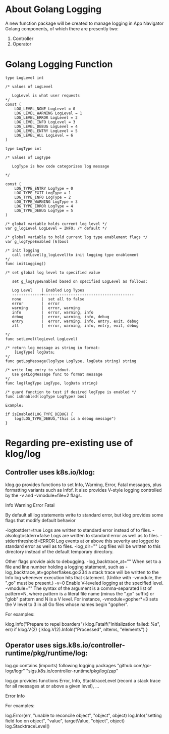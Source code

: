 # About Golang Logging

A new function package will be created to manage logging in App Navigator Golang components, of which there are presently two: 

1. Controller
1. Operator  

# Golang Logging Function

```
type LogLevel int

/* values of LogLevel 

   LogLevel is what user requests 
*/
const ( 
    LOG_LEVEL_NONE LogLevel = 0
    LOG_LEVEL_WARNING LogLevel = 1 
    LOG_LEVEL_ERROR LogLevel = 2
    LOG_LEVEL_INFO LogLevel = 3
    LOG_LEVEL_DEBUG LogLevel = 4
    LOG_LEVEL_ENTRY LogLevel = 5
    LOG_LEVEL_ALL LogLevel = 6
)

type LogType int 

/* values of LogType 

   LogType is how code categorizes log message

*/

const (
    LOG_TYPE_ENTRY LogType = 0
    LOG_TYPE_EXIT LogType = 1
    LOG_TYPE_INFO LogType = 2
    LOG_TYPE_WARNING LogType = 3
    LOG_TYPE_ERROR LogType = 4
    LOG_TYPE_DEBUG LogType = 5
)

/* global variable holds current log level */
var g_logLevel LogLevel = INFO; /* default */

/* global variable to hold current log type enablement flags */ 
var g_logTypeEnabled [6]bool 

/* init logging 
   call setLevel(g_logLevel)to init logging type enablement 
*/ 
func initLogging() 

/* set global log level to specified value 

   set g_logTypeEnabled based on specified LogLevel as follows: 
   
   Log Level	| Enabled Log Types
   -------------+----------------------------------------
   none	        |  set all to false 
   error	    |  error
   warning	    |  error, warning
   info	        |  error, warning, info
   debug	    |  error, warning, info, debug
   entry	    |  error, warning, info, entry, exit, debug
   all	        |  error, warning, info, entry, exit, debug

*/
func setLevel(logLevel LogLevel)

/* return log message as string in format: 
    [LogType] logData;
*/ 
func getLogMessage(logType LogType, logData string) string 

/* write log entry to stdout. 
   Use getLogMessage func to format message
*/ 
func log(logType LogType, logData string)

/* guard function to test if desired logType is enabled */
func isEnabled(logType LogType) bool 

Example;

if isEnabled(LOG_TYPE_DEBUG) { 
    log(LOG_TYPE_DEBUG,"this is a debug message")
}

``` 

# Regarding pre-existing use of klog/log


## Controller uses k8s.io/klog:

klog.go provides functions to set Info, Warning, Error, Fatal messages, plus formatting variants such as Infof.
It also provides V-style logging controlled by the -v and -vmodule=file=2 flags.

Info
Warning
Error
Fatal

By default all log statements write to standard error, but klog provides some flags that modify default behavior

-logtostderr=true
       Logs are written to standard error instead of to files.
-alsologtostderr=false
       Logs are written to standard error as well as to files.
-stderrthreshold=ERROR
       Log events at or above this severity are logged to standard error as well as to files.
-log_dir=""
       Log files will be written to this directory instead of the default temporary directory.

Other flags provide aids to debugging.
-log_backtrace_at=""
       When set to a file and line number holding a logging statement, such as
-log_backtrace_at=gopherflakes.go:234 a stack trace will be written to the Info log whenever execution hits that statement.
           (Unlike with -vmodule, the ".go" must be present.)
-v=0
       Enable V-leveled logging at the specified level.
-vmodule=""
       The syntax of the argument is a comma-separated list of pattern=N, where pattern is a literal file name (minus the ".go" suffix) or
       "glob" pattern and N is a V level. For instance, -vmodule=gopher*=3 sets the V level to 3 in all Go files whose names begin "gopher".

For examples:

klog.Info("Prepare to repel boarders")
klog.Fatalf("Initialization failed: %s", err)
if klog.V(2) {
klog.V(2).Infoln("Processed", nItems, "elements")
}


## Operator uses sigs.k8s.io/controller-runtime/pkg/runtime/log:

log.go contains (imports) following logging packages
         "github.com/go-logr/logr"
         "sigs.k8s.io/controller-runtime/pkg/log/zap"

log.go provides functions Error, Info, StacktraceLevel (record a stack trace for all messages at or above a given level), ...

Error
Info

For examples:

log.Error(err, "unable to reconcile object", "object", object)
log.Info("setting field foo on object", "value", targetValue, "object", object)
log.StacktraceLevel(<stacktracelevel>)
